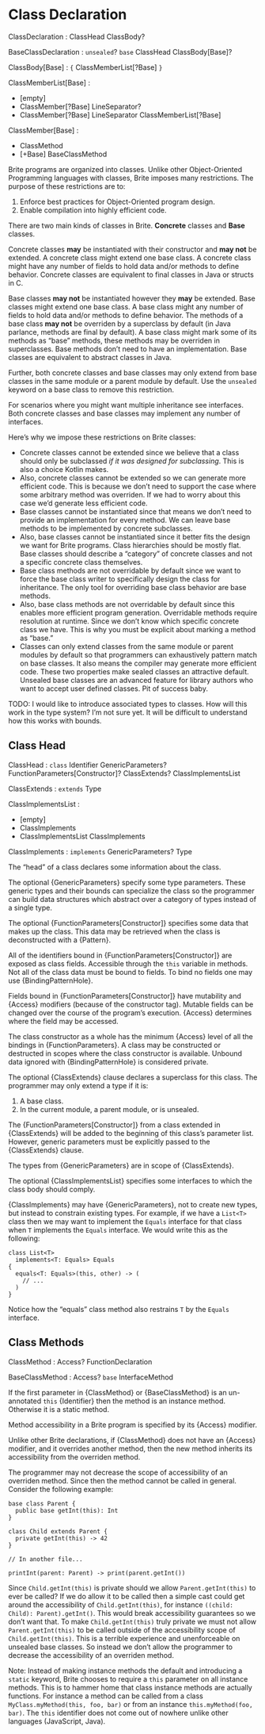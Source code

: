 # Class Declaration

ClassDeclaration : ClassHead ClassBody?

BaseClassDeclaration : `unsealed`? `base` ClassHead ClassBody[Base]?

ClassBody[Base] : `{` ClassMemberList[?Base] `}`

ClassMemberList[Base] :
  - [empty]
  - ClassMember[?Base] LineSeparator?
  - ClassMember[?Base] LineSeparator ClassMemberList[?Base]

ClassMember[Base] :
  - ClassMethod
  - [+Base] BaseClassMethod

Brite programs are organized into classes. Unlike other Object-Oriented Programming languages with classes, Brite imposes many restrictions. The purpose of these restrictions are to:

1. Enforce best practices for Object-Oriented program design.
2. Enable compilation into highly efficient code.

There are two main kinds of classes in Brite. **Concrete** classes and **Base** classes.

Concrete classes **may** be instantiated with their constructor and **may not** be extended. A concrete class might extend one base class. A concrete class might have any number of fields to hold data and/or methods to define behavior. Concrete classes are equivalent to final classes in Java or structs in C.

Base classes **may not** be instantiated however they **may** be extended. Base classes might extend one base class. A base class might any number of fields to hold data and/or methods to define behavior. The methods of a base class **may not** be overriden by a superclass by default (in Java parlance, methods are final by default). A base class might mark some of its methods as “base” methods, these methods may be overriden in superclasses. Base methods don’t need to have an implementation. Base classes are equivalent to abstract classes in Java.

Further, both concrete classes and base classes may only extend from base classes in the same module or a parent module by default. Use the `unsealed` keyword on a base class to remove this restriction.

For scenarios where you might want multiple inheritance see interfaces. Both concrete classes and base classes may implement any number of interfaces.

Here’s why we impose these restrictions on Brite classes:

- Concrete classes cannot be extended since we believe that a class should only be subclassed *if it was designed for subclassing*. This is also a choice Kotlin makes.
- Also, concrete classes cannot be extended so we can generate more efficient code. This is because we don’t need to support the case where some arbitrary method was overriden. If we had to worry about this case we’d generate less efficient code.
- Base classes cannot be instantiated since that means we don’t need to provide an implementation for every method. We can leave base methods to be implemented by concrete subclasses.
- Also, base classes cannot be instantiated since it better fits the design we want for Brite programs. Class hierarchies should be mostly flat. Base classes should describe a “category” of concrete classes and not a specific concrete class themselves.
- Base class methods are not overridable by default since we want to force the base class writer to specifically design the class for inheritance. The only tool for overriding base class behavior are base methods.
- Also, base class methods are not overridable by default since this enables more efficient program generation. Overridable methods require resolution at runtime. Since we don’t know which specific concrete class we have. This is why you must be explicit about marking a method as “base.”
- Classes can only extend classes from the same module or parent modules by default so that programmers can exhaustively pattern match on base classes. It also means the compiler may generate more efficient code. These two properties make sealed classes an attractive default. Unsealed base classes are an advanced feature for library authors who want to accept user defined classes. Pit of success baby.

TODO: I would like to introduce associated types to classes. How will this work in the type system? I’m not sure yet. It will be difficult to understand how this works with bounds.

## Class Head

ClassHead : `class` Identifier GenericParameters? FunctionParameters[Constructor]? ClassExtends? ClassImplementsList

ClassExtends : `extends` Type

ClassImplementsList :
  - [empty]
  - ClassImplements
  - ClassImplementsList ClassImplements

ClassImplements : `implements` GenericParameters? Type

The “head” of a class declares some information about the class.

The optional {GenericParameters} specify some type parameters. These generic types and their bounds can specialize the class so the programmer can build data structures which abstract over a category of types instead of a single type.

The optional {FunctionParameters[Constructor]} specifies some data that makes up the class. This data may be retrieved when the class is deconstructed with a {Pattern}.

All of the identifiers bound in {FunctionParameters[Constructor]} are exposed as class fields. Accessible through the `this` variable in methods. Not all of the class data must be bound to fields. To bind no fields one may use {BindingPatternHole}.

Fields bound in {FunctionParameters[Constructor]} have mutability and {Access} modifiers (because of the constructor tag). Mutable fields can be changed over the course of the program’s execution. {Access} determines where the field may be accessed.

The class constructor as a whole has the minimum {Access} level of all the bindings in {FunctionParameters}. A class may be constructed or destructed in scopes where the class constructor is available. Unbound data ignored with {BindingPatternHole} is considered private.

The optional {ClassExtends} clause declares a superclass for this class. The programmer may only extend a type if it is:

1. A base class.
2. In the current module, a parent module, or is unsealed.

The {FunctionParameters[Constructor]} from a class extended in {ClassExtends} will be added to the beginning of this class’s parameter list. However, generic parameters must be explicitly passed to the {ClassExtends} clause.

The types from {GenericParameters} are in scope of {ClassExtends}.

The optional {ClassImplementsList} specifies some interfaces to which the class body should comply.

{ClassImplements} may have {GenericParameters}, not to create new types, but instead to constrain existing types. For example, if we have a `List<T>` class then we may want to implement the `Equals` interface for that class when `T` implements the `Equals` interface. We would write this as the following:

```ite example
class List<T>
  implements<T: Equals> Equals
{
  equals<T: Equals>(this, other) -> (
    // ...
  )
}
```

Notice how the “equals” class method also restrains `T` by the `Equals` interface.

## Class Methods

ClassMethod : Access? FunctionDeclaration

BaseClassMethod : Access? `base` InterfaceMethod

If the first parameter in {ClassMethod} or {BaseClassMethod} is an un-annotated `this` {Identifier} then the method is an instance method. Otherwise it is a static method.

Method accessibility in a Brite program is specified by its {Access} modifier.

Unlike other Brite declarations, if {ClassMethod} does not have an {Access} modifier, and it overrides another method, then the new method inherits its accessibility from the overriden method.

The programmer may not decrease the scope of accessibility of an overriden method. Since then the method cannot be called in general. Consider the following example:

```ite example
base class Parent {
  public base getInt(this): Int
}

class Child extends Parent {
  private getInt(this) -> 42
}

// In another file...

printInt(parent: Parent) -> print(parent.getInt())
```

Since `Child.getInt(this)` is private should we allow `Parent.getInt(this)` to ever be called? If we do allow it to be called then a simple cast could get around the accessibility of `Child.getInt(this)`, for instance `((child: Child): Parent).getInt()`. This would break accessibility guarantees so  we don’t want that. To make `Child.getInt(this)` truly private we must not allow `Parent.getInt(this)` to be called outside of the accessibility scope of `Child.getInt(this)`. This is a terrible experience and unenforceable on unsealed base classes. So instead we don’t allow the programmer to decrease the accessibility of an overriden method.

Note: Instead of making instance methods the default and introducing a `static` keyword, Brite chooses to require a `this` parameter on all instance methods. This is to hammer home that class instance methods are actually functions. For instance a method can be called from a class `MyClass.myMethod(this, foo, bar)` or from an instance `this.myMethod(foo, bar)`. The `this` identifier does not come out of nowhere unlike other languages (JavaScript, Java).
